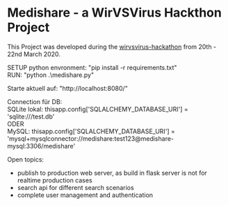 # Medishare - a WirVSVirus Hackthon Project
This Project was developed during the [wirvsvirus-hackathon](https://wirvsvirushackathon.org/) from 20th - 22nd March 2020.

SETUP python envronment: "pip install -r requirements.txt"  
RUN: "python .\medishare.py"  

Starte aktuell auf: "http://localhost:8080/"  

Connection für DB:  
SQLite lokal: thisapp.config['SQLALCHEMY_DATABASE_URI'] = 'sqlite:///test.db'  
ODER  
MySQL: thisapp.config['SQLALCHEMY_DATABASE_URI'] = 'mysql+mysqlconnector://medishare:test123@medishare-mysql:3306/medishare'


Open topics:
  + publish to production web server, as build in flask server is not for realtime production cases  
  + search api for different search scenarios  
  + complete user management and authentication

